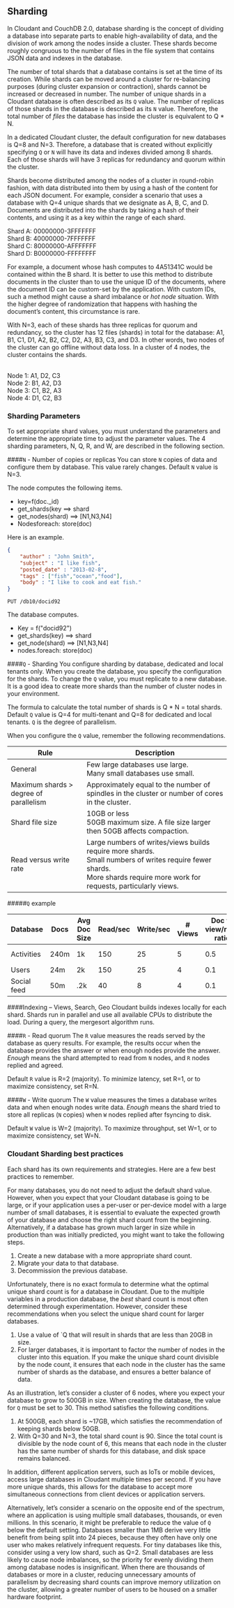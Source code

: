 ## Sharding

In Cloudant and CouchDB 2.0, database sharding is the concept of dividing a database into separate parts to enable high-availability of data, and the division of work among the nodes inside a cluster. These shards become roughly congruous to the number of files in the file system that contains JSON data and indexes in the database.  

The number of total shards that a database contains is set at the time of its creation. While shards can be moved around a cluster for re-balancing purposes (during cluster expansion or contraction), shards cannot be increased or decreased in number. The number of unique shards in a Cloudant database is often described as its `Q` value. The number of replicas of those shards in the database is described as its `N` value.  Therefore, the total number of *files* the database has inside the cluster is equivalent to Q * N. 

In a dedicated Cloudant cluster, the default configuration for new databases is Q=8 and N=3. Therefore, a database that is created without explicitly specifying `Q` or `N` will have its data and indexes divided among 8 shards. Each of those shards will have 3 replicas for redundancy and quorum within the cluster. 

Shards become distributed among the nodes of a cluster in round-robin fashion, with data distributed into them by using a hash of the content for each JSON document. For example, consider a scenario that uses a database with Q=4 unique shards that we designate as A, B, C, and D. Documents are distributed into the shards by taking a hash of their contents, and using it as a key within the range of each shard.  

Shard A: 00000000-3FFFFFFF
<br>Shard B: 40000000-7FFFFFFF
<br>Shard C: 80000000-AFFFFFFF
<br>Shard D: B0000000-FFFFFFFF

For example, a document whose hash computes to 4A51341C would be contained within the B shard. It is better to use this method to distribute documents in the cluster than to use the unique ID of the documents, where the document ID can be custom-set by the application. With custom IDs, such a method might cause a shard imbalance or *hot node* situation. With the higher degree of randomization that happens with hashing the document’s content, this circumstance is rare.

With N=3, each of these shards has three replicas for quorum and redundancy, so the cluster has 12 files (shards) in total for the database: A1, B1, C1, D1, A2, B2, C2, D2, A3, B3, C3, and D3. In other words, two nodes of the cluster can go offline without data loss. In a cluster of 4 nodes, the cluster contains the shards.

<br>Node 1: A1, D2, C3
<br>Node 2: B1, A2, D3
<br>Node 3: C1, B2, A3
<br>Node 4: D1, C2, B3


### Sharding Parameters

To set appropriate shard values, you must understand the parameters and determine the appropriate time to adjust the parameter values. The 4 sharding parameters, N, Q, R, and W, are described in the following section. 

####`N` - Number of copies or replicas 
You can store `N` copies of data and configure them by database. This value rarely changes. Default `N` value is N=3.  

The node computes the following items.

* key=f(doc._id)
* get_shards(key ==> shard
* get_nodes(shard) ==> [N1,N3,N4]
* Nodesforeach: store(doc)

Here is an example.  

```json
{
	"author" : "John Smith",
	"subject" : "I like fish", 
	"posted_date" : "2013-02-8",
	"tags" : ["fish","ocean","food"],
	"body" : "I like to cook and eat fish."
}
```
`PUT /db10/docid92`

The database computes.

* Key = f("docid92")
* get_shards(key) ==> shard
* get_node(shard) ==> [N1,N3,N4]
* nodes.foreach: store(doc)


####`Q` - Sharding
You configure sharding by database, dedicated and local tenants only. When you create the database, you specify the configuration for the shards. To change the `Q` value, you must replicate to a new database. It is a good idea to create more shards than the number of cluster nodes in your environment. 

The formula to calculate the total number of shards is Q * N = total shards. Default `Q` value is Q=4 for multi-tenant and Q=8 for dedicated and local tenants. `Q` is the degree of parallelism.  

When you configure the `Q` value, remember the following recommendations. 

| Rule | Description |
|-----|--------------|
|General | Few large databases use large. <br>Many small databases use small.|
| Maximum shards > degree of parallelism | Approximately equal to the number of spindles in the cluster or number of cores in the cluster.|
|Shard file size | 10GB or less <br>50GB maximum size. A file size larger then 50GB affects compaction.|
|Read versus write rate | Large numbers of writes/views builds require more shards. <br>Small numbers of writes require fewer shards. <br>More shards require more work for requests, particularly views.|

#####`Q` example

Database | Docs | Avg Doc Size | Read/sec | Write/sec | # Views | Doc to view/read ratio | Q value 
---------|------|--------------|----------|-----------|---------|------------------------|---------
Activities | 240m | 1k | 150 | 25 | 5 | 0.5 | 16-24
Users | 24m | 2k | 150 | 25 | 4 | 0.1 | 8-12 
Social feed | 50m | .2k | 40 | 8 | 4 | 0.1 | 4-8

####Indexing – Views, Search, Geo
Cloudant builds indexes locally for each shard. Shards run in parallel and use all available CPUs to distribute the load. During a query, the mergesort algorithm runs. 

####`R` - Read quorum 
The `R` value measures the reads served by the database as query results. For example, the results occur when the database provides the answer or when enough nodes provide the answer. *Enough* means the shard attempted to read from `N` nodes, and `R` nodes replied and agreed. 

Default `R` value is R=2 (majority). To minimize latency, set R=1, or to maximize consistency, set R=N. 

####`W` - Write quorum 
The `W` value measures the times a database writes data and when enough nodes write data. *Enough* means the shard tried to store all replicas (`N` copies) when `W` nodes replied after fsyncing to disk. 

Default `W` value is W=2 (majority). To maximize throughput, set W=1, or to maximize consistency, set W=N. 

### Cloudant Sharding best practices

Each shard has its own requirements and strategies. Here are a few best practices to remember.

For many databases, you do not need to adjust the default shard value. However, when you expect that your Cloudant database is going to be large, or if your application uses a per-user or per-device model with a large number of small databases, it is essential to evaluate the expected growth of your database and choose the right shard count from the beginning. Alternatively, if a database has grown much larger in size while in production than was initially predicted, you might want to take the following steps.

1.	Create a new database with a more appropriate shard count.
2.	Migrate your data to that database.
3.	Decommission the previous database. 

Unfortunately, there is no exact formula to determine what the optimal unique shard count is for a database in Cloudant. Due to the multiple variables in a production database, the *best* shard count is most often determined through experimentation. However, consider these recommendations when you select the unique shard count for larger databases.

1.	Use a value of `Q that will result in shards that are less than 20GB in size. 
2.	For larger databases, it is important to factor the number of nodes in the cluster into this equation. If you make the unique shard count divisible by the node count, it ensures that each node in the cluster has the same number of shards as the database, and ensures a better balance of data.

As an illustration, let’s consider a cluster of 6 nodes, where you expect your database to grow to 500GB in size. When creating the database, the value for `Q` must be set to 30. This method satisfies the following conditions.

1.	At 500GB, each shard is ~17GB, which satisfies the recommendation of keeping shards below 50GB.
2.	With Q=30 and N=3, the total shard count is 90. Since the total count is divisible by the node count of 6, this means that each node in the cluster has the same number of shards for this database, and disk space remains balanced.

In addition, different application servers, such as IoTs or mobile devices, access large databases in Cloudant multiple times per second. If you have more unique shards, this allows for the database to accept more simultaneous connections from client devices or application servers.

Alternatively, let’s consider a scenario on the opposite end of the spectrum, where an application is using multiple small databases, thousands, or even millions. In this scenario, it might be preferable to reduce the value of `Q` below the default setting. Databases smaller than 1MB derive very little benefit from being split into 24 pieces, because they often have only one user who makes relatively infrequent requests. For tiny databases like this, consider using a very low shard, such as Q=2. Small databases are less likely to cause node imbalances, so the priority for evenly dividing them among database nodes is insignificant. When there are thousands of databases or more in a cluster, reducing unnecessary amounts of parallelism by decreasing shard counts can improve memory utilization on the cluster, allowing a greater number of users to be housed on a smaller hardware footprint.




